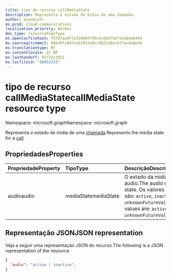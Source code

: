 ```yaml
---
title: tipo de recurso callMediaState
description: Representa o estado de mídia de uma chamada.
author: ananmishr
ms.prod: cloud-communications
localization_priority: Normal
doc_type: resourcePageType
ms.openlocfilehash: f8797aadf7e35000d799c4c8b879ef2ed6da6409
ms.sourcegitcommit: 68b49fc847ceb1032a9cc9821a9ec0f7ac4abe44
ms.translationtype: MT
ms.contentlocale: pt-BR
ms.lasthandoff: 03/20/2021
ms.locfileid: "50952533"
---
```

# <a name="callmediastate-resource-type"></a><span data-ttu-id="4aa3a-103">tipo de recurso callMediaState</span><span class="sxs-lookup"><span data-stu-id="4aa3a-103">callMediaState resource type</span></span>

<span data-ttu-id="4aa3a-104">Namespace: microsoft.graph</span><span class="sxs-lookup"><span data-stu-id="4aa3a-104">Namespace: microsoft.graph</span></span>


<span data-ttu-id="4aa3a-105">Representa o estado de mídia de uma [chamada](call.md).</span><span class="sxs-lookup"><span data-stu-id="4aa3a-105">Represents the media state for a [call](call.md).</span></span>

## <a name="properties"></a><span data-ttu-id="4aa3a-106">Propriedades</span><span class="sxs-lookup"><span data-stu-id="4aa3a-106">Properties</span></span>

| <span data-ttu-id="4aa3a-107">Propriedade</span><span class="sxs-lookup"><span data-stu-id="4aa3a-107">Property</span></span>            | <span data-ttu-id="4aa3a-108">Tipo</span><span class="sxs-lookup"><span data-stu-id="4aa3a-108">Type</span></span>    | <span data-ttu-id="4aa3a-109">Descrição</span><span class="sxs-lookup"><span data-stu-id="4aa3a-109">Description</span></span>                                                                    |
|:--------------------|:--------|:-------------------------------------------------------------------------------|
| <span data-ttu-id="4aa3a-110">audio</span><span class="sxs-lookup"><span data-stu-id="4aa3a-110">audio</span></span>           | <span data-ttu-id="4aa3a-111">mediaState</span><span class="sxs-lookup"><span data-stu-id="4aa3a-111">mediaState</span></span>  | <span data-ttu-id="4aa3a-112">O estado da mídia de áudio.</span><span class="sxs-lookup"><span data-stu-id="4aa3a-112">The audio media state.</span></span> <span data-ttu-id="4aa3a-113">Os valores possíveis são: `active`, `inactive`, `unknownFutureValue`.</span><span class="sxs-lookup"><span data-stu-id="4aa3a-113">Possible values are: `active`, `inactive`, `unknownFutureValue`.</span></span> |

## <a name="json-representation"></a><span data-ttu-id="4aa3a-114">Representação JSON</span><span class="sxs-lookup"><span data-stu-id="4aa3a-114">JSON representation</span></span>

<span data-ttu-id="4aa3a-115">Veja a seguir uma representação JSON do recurso.</span><span class="sxs-lookup"><span data-stu-id="4aa3a-115">The following is a JSON representation of the resource.</span></span>

<!-- {
  "blockType": "resource",
  "optionalProperties": [

  ],
  "@odata.type": "microsoft.graph.callMediaState"
}-->
```json
{
  "audio": "active | inactive",
}
```

<!-- uuid: 8fcb5dbc-d5aa-4681-8e31-b001d5168d79
2015-10-25 14:57:30 UTC -->
<!-- {
  "type": "#page.annotation",
  "description": "callMediaState resource",
  "keywords": "",
  "section": "documentation",
  "tocPath": ""
}-->

